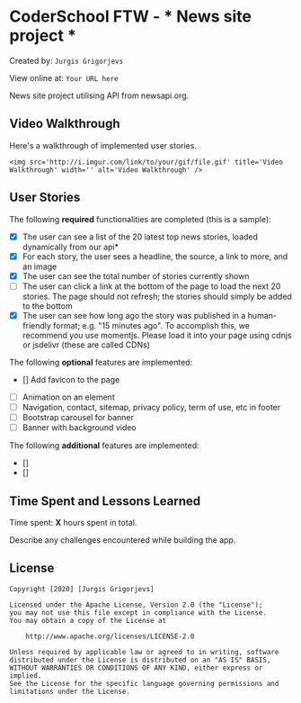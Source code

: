# CoderSchool FTW - * News site project *

Created by: `Jurgis Grigorjevs`
  
View online at: `Your URL here`
  
News site project utilising API from newsapi.org.

## Video Walkthrough

Here's a walkthrough of implemented user stories.

```
<img src='http://i.imgur.com/link/to/your/gif/file.gif' title='Video Walkthrough' width='' alt='Video Walkthrough' />
```

## User Stories

The following **required** functionalities are completed (this is a sample):

* [X] The user can see a list of the 20 latest top news stories, loaded dynamically from our api*
* [X] For each story, the user sees a headline, the source, a link to more, and an image
* [X] The user can see the total number of stories currently shown
* [ ] The user can click a link at the bottom of the page to load the next 20 stories. The page should not refresh; the stories should simply be added to the bottom
* [X] The user can see how long ago the story was published in a human-friendly format; e.g. "15 minutes ago". To accomplish this, we recommend you use momentjs. Please load it into your page using cdnjs or jsdelivr (these are called CDNs)

The following **optional** features are implemented:

* [] Add favicon to the page
* [ ] Animation on an element
* [ ] Navigation, contact, sitemap, privacy policy, term of use, etc in footer
* [ ] Bootstrap carousel for banner
* [ ] Banner with background video

The following **additional** features are implemented:

* [] 
* []

## Time Spent and Lessons Learned

Time spent: **X** hours spent in total.

Describe any challenges encountered while building the app.

## License

    Copyright [2020] [Jurgis Grigorjevs]

    Licensed under the Apache License, Version 2.0 (the "License");
    you may not use this file except in compliance with the License.
    You may obtain a copy of the License at

        http://www.apache.org/licenses/LICENSE-2.0

    Unless required by applicable law or agreed to in writing, software
    distributed under the License is distributed on an "AS IS" BASIS,
    WITHOUT WARRANTIES OR CONDITIONS OF ANY KIND, either express or implied.
    See the License for the specific language governing permissions and
    limitations under the License.